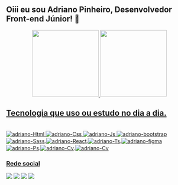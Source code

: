 ## Oiii eu sou Adriano Pinheiro, Desenvolvedor Front-end Júnior! 👋

<div align="center">
  <a href="https://github.com/AdrianoPinheiros">
  <img height="180em" src="https://github-readme-stats.vercel.app/api?username=AdrianoPinheiros&show_icons=true&theme=dracula&include_all_commits=true&count_private=true"/>
  <img height="180em" src="https://github-readme-stats.vercel.app/api/top-langs/?username=AdrianoPinheiros&layout=compact&langs_count=7&theme=dracula"/>
</div>
  
  
## Tecnologia que uso ou estudo no dia a dia.
  <div style="display: inline_block"><br>
  <img align="center" alt="adriano-Html"  src="https://img.shields.io/badge/HTML5-E34F26?style=for-the-badge&logo=html5&logoColor=white">   
  <img align="center" alt="adriano-Css"  src="https://img.shields.io/badge/CSS3-1572B6?style=for-the-badge&logo=css3&logoColor=white">  
  <img align="center" alt="adriano-Js"  src="https://img.shields.io/badge/JavaScript-323330?style=for-the-badge&logo=javascript&logoColor=F7DF1E">  
  <img align="center" alt="adriano-bootstrap"  src="https://img.shields.io/badge/Bootstrap-563D7C?style=for-the-badge&logo=bootstrap&logoColor=white">
  <img align="center" alt="adriano-Sass"  src="https://img.shields.io/badge/Sass-CC6699?style=for-the-badge&logo=sass&logoColor=white">
  <img align="center" alt="adriano-React"  src="https://img.shields.io/badge/React-20232A?style=for-the-badge&logo=react&logoColor=61DAFB">
  <img align="center" alt="adriano-Ts"  src="https://img.shields.io/badge/TypeScript-007ACC?style=for-the-badge&logo=typescript&logoColor=white">
  <img align="center" alt="adriano-figma"  src="https://img.shields.io/badge/Figma-F24E1E?style=for-the-badge&logo=figma&logoColor=white">
  <img align="center" alt="adriano-Ps"  src="https://img.shields.io/badge/Adobe%20Photoshop-31A8FF?style=for-the-badge&logo=Adobe%20Photoshop&logoColor=black">
  <img align="center" alt="adriano-Cv"  src="https://img.shields.io/badge/Adobe%20after%20affects-CF96FD?style=for-the-           badge&logo=Adobe%20after%20effects&logoColor=393665">
  <img align="center" alt="adriano-Cv"  src="https://img.shields.io/badge/Canva-%2300C4CC.svg?&style=for-the-badge&logo=Canva&logoColor=white">
  </div>

### Rede social
  <a href="" target="_blank"><img src="https://img.shields.io/badge/WhatsApp-25D366?style=for-the-badge&logo=whatsapp&logoColor=white" target="_blank"></a>
  <a href="" target="_blank"><img src="https://img.shields.io/badge/Instagram-E4405F?style=for-the-badge&logo=instagram&logoColor=white" target="_blank"></a>
  <a href="" target="_blank"><img src="https://img.shields.io/badge/LinkedIn-0077B5?style=for-the-badge&logo=linkedin&logoColor=white" target="_blank"></a>
  <a href="" target="_blank"><img src="https://img.shields.io/badge/-Behance-blue?style=for-the-badge&logo=behance&logoColor=white" target="_blank"></a>
 
  

